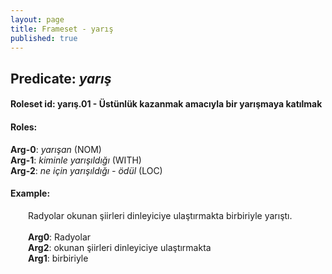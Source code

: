 ```yaml
---
layout: page
title: Frameset - yarış
published: true
---
```

<h2>Predicate: <i>yarış</i></h2>
<h4>Roleset id: yarış.01 - Üstünlük kazanmak amacıyla bir yarışmaya katılmak<br>
<h4>Roles:</h4>
<b>Arg-0</b>: <i>yarışan</i>  (NOM) <br>
<b>Arg-1</b>: <i>kiminle yarışıldığı</i>  (WITH) <br>
<b>Arg-2</b>: <i>ne için yarışıldığı - ödül</i>  (LOC) <br>
<h4>Example:</h4>
&emsp;&emsp;Radyolar okunan şiirleri dinleyiciye ulaştırmakta birbiriyle yarıştı.<br><br>
&emsp;&emsp;<b>Arg0</b>:  Radyolar<br>
&emsp;&emsp;<b>Arg2</b>:  okunan şiirleri dinleyiciye ulaştırmakta<br>
&emsp;&emsp;<b>Arg1</b>:  birbiriyle<br>

